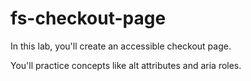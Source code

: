 # fs-checkout-page

In this lab, you'll create an accessible checkout page.

You'll practice concepts like alt attributes and aria roles.
